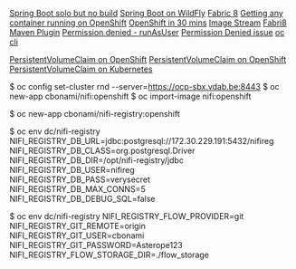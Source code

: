 [Spring Boot solo but no build](https://medium.com/@pablo127/deploy-spring-boot-application-to-openshift-3-next-gen-2b311f55f0c5)
[Spring Boot on WildFly](https://blog.openshift.com/using-spring-boot-on-openshift/)
[Fabric 8](http://www.mastertheboss.com/jboss-frameworks/spring/deploy-your-springboot-applications-on-openshift)
[Getting any container running on OpenShift](https://blog.openshift.com/getting-any-docker-image-running-in-your-own-openshift-cluster/)
[OpenShift in 30 mins](http://feedhenry.org/hero-openshift/)
[Image Stream](http://feedhenry.org/hero-openshift/)
[Fabri8 Maven Plugin](https://maven.fabric8.io/)
[Permission denied - runAsUser](https://github.com/openshift/origin/issues/18974)
[Permission Denied issue](https://github.com/moby/moby/issues/1295)
[oc cli](https://docs.openshift.com/enterprise/3.2/cli_reference/manage_cli_profiles.html#cli-reference-manage-cli-profiles)

[PersistentVolumeClaim on OpenShift](https://dzone.com/articles/persistent-storage-with-openshift-or-kubernetes)
[PersistentVolumeClaim on OpenShift](https://docs.openshift.com/enterprise/3.1/dev_guide/persistent_volumes.html)
[PersistentVolumeClaim on Kubernetes](https://kubernetes.io/docs/tasks/run-application/run-single-instance-stateful-application/#deploy-mysql)

$ oc config set-cluster rnd --server=https://ocp-sbx.vdab.be:8443
$ oc new-app cbonami/nifi:openshift 
$ oc import-image nifi:openshift



$ oc new-app cbonami/nifi-registry:openshift 

$ oc env dc/nifi-registry NIFI_REGISTRY_DB_URL=jdbc:postgresql://172.30.229.191:5432/nifireg \
  NIFI_REGISTRY_DB_CLASS=org.postgresql.Driver \
  NIFI_REGISTRY_DB_DIR=/opt/nifi-registry/jdbc \
  NIFI_REGISTRY_DB_USER=nifireg \
  NIFI_REGISTRY_DB_PASS=verysecret \
  NIFI_REGISTRY_DB_MAX_CONNS=5 \
  NIFI_REGISTRY_DB_DEBUG_SQL=false

$ oc env dc/nifi-registry NIFI_REGISTRY_FLOW_PROVIDER=git \
    NIFI_REGISTRY_GIT_REMOTE=origin \
    NIFI_REGISTRY_GIT_USER=cbonami \
    NIFI_REGISTRY_GIT_PASSWORD=Asterope123 \
    NIFI_REGISTRY_FLOW_STORAGE_DIR=./flow_storage
    
  
  
